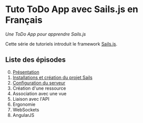 # Tuto ToDo App avec Sails.js en Français

*Une ToDo App pour apprendre Sails.js*

Cette série de tutoriels introduit le framework 
[Sails.js](http://sailsjs.org/#!/).

## Liste des épisodes

0. [Présentation](https://github.com/SailsToDoAppTutorial/Francais/blob/master/Ep0#Épisode-0-présentation)
1. [Installations et création du projet Sails](https://github.com/SailsToDoAppTutorial/Francais/blob/master/Ep1#Épisode-1-installations-et-création-du-projet-sails)
2. [Configuration du serveur](https://github.com/SailsToDoAppTutorial/Francais/blob/master/Ep2#Épisode-2-configuration-du-serveur)
3. Création d'une ressource
4. Association avec une vue
5. Liaison avec l'API
6. Ergonomie
7. WebSockets
8. AngularJS
